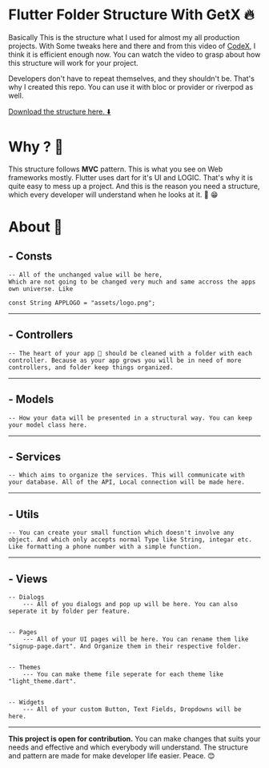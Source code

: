 # Flutter Folder Structure With GetX 🔥

Basically This is the structure what I used for almost my all production projects. With Some tweaks here and there and from this video of <a href="https://www.youtube.com/watch?v=IMvi7XthGvY">CodeX</a>, I think it is efficient enough now. You can watch the video to grasp about how this structure will work for your project.

Developers don't have to repeat themselves, and they shouldn't be. That's why I created this repo. You can use it with bloc or provider or riverpod as well.

<a href="https://github.com/abdulmominsakib/getx_flutter_structure/releases/tag/1.0"> Download the structure here. ⬇️ </a>

# Why ? 🤔

This structure follows <b>MVC</b> pattern. This is what you see on Web frameworks mostly. Flutter uses dart for it's UI and LOGIC. That's why it is quite easy to mess up a project. And this is the reason you need a structure, which every developer will understand when he looks at it. 🚀 😁

# About 📖

## - Consts

    -- All of the unchanged value will be here,
    Which are not going to be changed very much and same accross the apps own universe. Like

    const String APPLOGO = "assets/logo.png";

<hr>

## - Controllers

    -- The heart of your app 💙 should be cleaned with a folder with each controller. Because as your app grows you will be in need of more controllers, and folder keep things organized.

<hr>

## - Models

    -- How your data will be presented in a structural way. You can keep your model class here.

<hr>

## - Services

    -- Which aims to organize the services. This will communicate with your database. All of the API, Local connection will be made here.

<hr>

## - Utils

    -- You can create your small function which doesn't involve any object. And which only accepts normal Type like String, integar etc. Like formatting a phone number with a simple function.

<hr>

## - Views

    -- Dialogs
        --- All of you dialogs and pop up will be here. You can also seperate it by folder per feature.


    -- Pages
        --- All of your UI pages will be here. You can rename them like "signup-page.dart". And Organize them in their respective folder.


    -- Themes
        --- You can make theme file seperate for each theme like "light_theme.dart".


    -- Widgets
        --- All of your custom Button, Text Fields, Dropdowns will be here.

<hr>

<b>This project is open for contribution.</b> You can make changes that suits your needs and effective and which everybody will understand. The structure and pattern are made for make developer life easier. Peace. 😊
